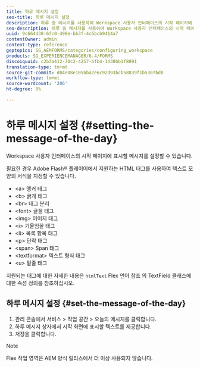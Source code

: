 ```yaml
---
title: 하루 메시지 설정
seo-title: 하루 메시지 설정
description: 하루 중 메시지를 사용하여 Workspace 사용자 인터페이스의 시작 페이지에 표시할 메시지를 설정할 수 있습니다.
seo-description: 하루 중 메시지를 사용하여 Workspace 사용자 인터페이스의 시작 페이지에 표시할 메시지를 설정할 수 있습니다.
uuid: 9c664438-6fc0-498e-bb3f-4c6bcb9414a7
contentOwner: admin
content-type: reference
geptopics: SG_AEMFORMS/categories/configuring_workspace
products: SG_EXPERIENCEMANAGER/6.4/FORMS
discoiquuid: c2b3a412-70c2-4257-bfb4-1430bb1f8891
translation-type: tm+mt
source-git-commit: d04e08e105bba2e6c92d93bcb58839f1b5307bd8
workflow-type: tm+mt
source-wordcount: '206'
ht-degree: 0%

---
```



# 하루 메시지 설정 {#setting-the-message-of-the-day}

Workspace 사용자 인터페이스의 시작 페이지에 표시할 메시지를 설정할 수 있습니다.

필요한 경우 Adobe Flash® 플레이어에서 지원하는 HTML 태그를 사용하여 텍스트 모양의 서식을 지정할 수 있습니다.

* &lt;a> 앵커 태그
* &lt;b> 굵게 태그
* &lt;br> 태그 분리
* &lt;font> 글꼴 태그
* &lt;img> 이미지 태그
* &lt;i> 기울임꼴 태그
* &lt;li> 목록 항목 태그
* &lt;p> 단락 태그
* &lt;span> Span 태그
* &lt;textformat> 텍스트 형식 태그
* &lt;u> 밑줄 태그

지원되는 태그에 대한 자세한 내용은 `htmlText` Flex 언어 참조 [](https://www.adobe.com/support/documentation/en/flex/)의 TextField 클래스에 대한 속성 정의를 참조하십시오.

## 하루 메시지 설정 {#set-the-message-of-the-day}

1. 관리 콘솔에서 서비스 > 작업 공간 > 오늘의 메시지를 클릭합니다.
1. 하루 메시지 상자에서 시작 화면에 표시할 텍스트를 제공합니다.
1. 저장을 클릭합니다.

>[!NOTE]
>
>Flex 작업 영역은 AEM 양식 릴리스에서 더 이상 사용되지 않습니다.

